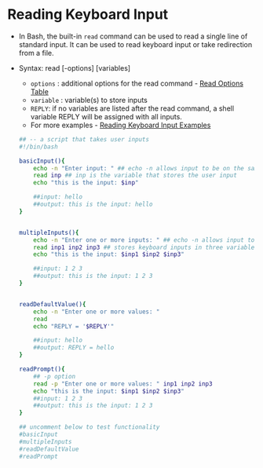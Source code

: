 # Reading Keyboard Input
 - In Bash, the built-in `read` command can be used to read a single line of standard input. It can be used to read keyboard input or take redirection from a file.
 - Syntax: read [-options] [variables]
    - `options` : additional options for the read command - [Read Options Table](./_Reading%20Keyboard%20Input%20Examples.md#Options%20Read%20Command)
    - `variable` : variable(s) to store inputs
    - `REPLY`: if no variables are listed after the read command, a shell variable REPLY will be assigned with all inputs.
    - For more examples - [Reading Keyboard Input Examples](./_Reading%20Keyboard%20Input%20Examples.md#read%20command%20examples)

    ```bash
    ## -- a script that takes user inputs
    #!/bin/bash

    basicInput(){
        echo -n "Enter input: " ## echo -n allows input to be on the same line as the output
        read inp ## inp is the variable that stores the user input
        echo "this is the input: $inp"

        ##input: hello
        ##output: this is the input: hello
    }


    multipleInputs(){
        echo -n "Enter one or more inputs: " ## echo -n allows input to be on the same line as the output
        read inp1 inp2 inp3 ## stores keyboard inputs in three variables
        echo "this is the input: $inp1 $inp2 $inp3"

        ##input: 1 2 3 
        ##output: this is the input: 1 2 3
    }


    readDefaultValue(){
        echo -n "Enter one or more values: "
        read
        echo "REPLY = '$REPLY'"

        ##input: hello
        ##output: REPLY = hello 
    }

    readPrompt(){
        ## -p option 
        read -p "Enter one or more values: " inp1 inp2 inp3
        echo "this is the input: $inp1 $inp2 $inp3"
        ##input: 1 2 3 
        ##output: this is the input: 1 2 3
    }

    ## uncomment below to test functionality
    #basicInput 
    #multipleInputs
    #readDefaultValue
    #readPrompt 
    ```
    
